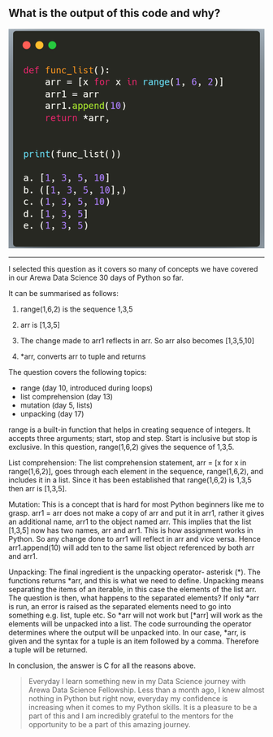 
**What is the output of this code and why?**
---




![Question pic](/resources/practice.png)




---

I selected this question as it covers so many of concepts we have covered in our  Arewa Data Science 30 days of Python so far.

It can be summarised as follows:
1. range(1,6,2) is the sequence 1,3,5

2. arr is [1,3,5]

3. The change made to arr1 reflects in arr. So arr also becomes [1,3,5,10]

4. *arr, converts arr to tuple and returns

The question covers the following topics: 
- range (day 10, introduced during loops)
- list comprehension (day 13)
- mutation (day 5, lists)
- unpacking (day 17)

range is a built-in function that helps in creating sequence of integers. It accepts three arguments; start, stop and step. Start is inclusive but stop is exclusive. In this question, range(1,6,2) gives the sequence of 1,3,5.

List comprehension: The list comprehension statement, arr = [x for x in range(1,6,2)], goes through each element in the sequence, range(1,6,2), and includes it in a list. Since it has been established that range(1,6,2) is 1,3,5 then arr is [1,3,5].

Mutation: This is a concept that is hard for most Python beginners like me to grasp. 
arr1 = arr does not make a copy of arr and put it in arr1, rather it gives an additional name, arr1 to the object named arr. This implies that the list [1,3,5] now has two names, arr and arr1. This is how assignment works in Python. So any change done to arr1 will reflect in arr and vice versa. Hence arr1.append(10) will add ten to the same list object referenced by both arr and arr1.

Unpacking: The final ingredient is the unpacking operator- asterisk (*). The functions returns *arr, and this is what we need to define. Unpacking means separating the items of an iterable, in this case the elements of the list arr. The question is then, what happens to the separated elements? If only *arr is run, an error is raised as the separated elements need to go into something e.g. list, tuple etc. So *arr will not work but [*arr] will work as the elements will be unpacked into a list. The code surrounding the operator determines where the output will be unpacked into. In our case, *arr, is given and the syntax for a tuple is an item followed by a comma. Therefore a tuple will be returned. 

In conclusion, the answer is C for all the reasons above. 

> Everyday I learn something new in my Data Science journey with Arewa Data Science Fellowship. Less than a month ago, I knew almost nothing in Python but right now, everyday my confidence is increasing when it comes to my Python skills. It is a pleasure to be a part of this and I am incredibly grateful to the mentors for the opportunity to be a part of this amazing journey. 





